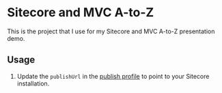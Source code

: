 # Sitecore and MVC A-to-Z

This is the project that I use for my Sitecore and MVC A-to-Z presentation demo.

## Usage

1. Update the `publishUrl` in the [publish profile](MvcAtoZ\Properties\PublishProfiles\MvcAtoZ.pubxml) to point to your Sitecore installation.
